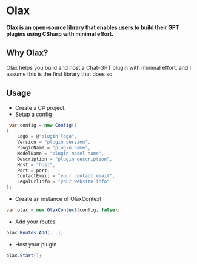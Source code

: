 # Olax
**Olax is an open-source library that enables users to build their GPT plugins using CSharp with minimal effort.**


## Why Olax?

Olax helps you build and host a Chat-GPT plugin with minimal effort, and I assume this is the first library that does so.

## Usage

* Create a C# project.
* Setup a config
```csharp
 var config = new Config()
{
    Logo = @"plugin logo",
    Version = "plugin version",
    PluginName = "plugin name",
    ModelName = "plugin model name",
    Description = "plugin description",
    Host = "host",
    Port = port,
    ContactEmail = "your contact email",
    LegalUrlInfo = "your website info"
};
```

* Create an instance of OlaxContext
```csharp
var olax = new OlaxContext(config, false);
```

* Add your routes
```csharp
olax.Routes.Add(...);
```

* Host your plugin
```csharp
olax.Start();
```